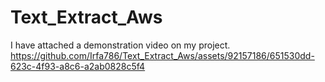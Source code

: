 # Text_Extract_Aws
I have attached a demonstration video on my project.
https://github.com/Irfa786/Text_Extract_Aws/assets/92157186/651530dd-623c-4f93-a8c6-a2ab0828c5f4

